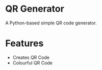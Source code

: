# QR Generator
A Python-based simple QR code generator.

# Features
- Creates QR Code
- Colourful QR Code
